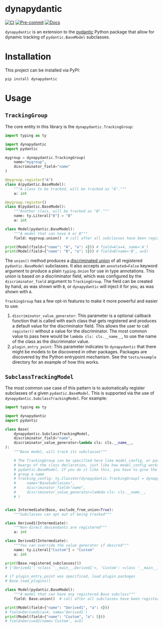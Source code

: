 # dynapydantic

[![CI](https://github.com/psalvaggio/dynapydantic/actions/workflows/ci.yml/badge.svg)](https://github.com/psalvaggio/dynapydantic/actions/workflows/ci.yml)
[![Pre-commit](https://github.com/psalvaggio/dynapydantic/actions/workflows/pre-commit.yml/badge.svg)](https://github.com/psalvaggio/dynapydantic/actions/workflows/pre-commit.yml)
[![Docs](https://img.shields.io/badge/docs-your_page-blue?style=flat-square&logo=github&logoColor=white&link=https://psalvaggio.github.io/dynapydantic/dev/)](https://psalvaggio.github.io/dynapydantic/dev/)


`dynapydantic` is an extension to the [pydantic](https://pydantic.dev) Python
package that allow for dynamic tracking of `pydantic.BaseModel` subclasses.

Installation
==
This project can be installed via PyPI:
```
pip install dynapydantic
```

Usage
==

`TrackingGroup`
--
The core entity in this library is the `dynapydantic.TrackingGroup`:
```python
import typing as ty

import dynapydantic
import pydantic

mygroup = dynapydantic.TrackingGroup(
    name="mygroup",
    discriminator_field="name"
)

@mygroup.register("A")
class A(pydantic.BaseModel):
    """A class to be tracked, will be tracked as "A"."""
    a: int

@mygroup.register()
class B(pydantic.BaseModel):
    """Another class, will be tracked as "B"."""
    name: ty.Literal["B"] = "B"
    a: int

class Model(pydantic.BaseModel):
    """A model that can have A or B"""
    field: mygroup.union()  # call after all subclasses have been registered

print(Model(field={"name": "A", "a": 4})) # field=A(a=4, name='A')
print(Model(field={"name": "B", "a": 5})) # field=B(name='B', a=5)
```

The `union()` method produces a [discriminated union](https://docs.pydantic.dev/latest/concepts/unions/#discriminated-unions)
of all registered `pydantic.BaseModel` subclasses. It also accepts an
`annotated=False` keyword argument to produce a plain `typing.Union` for use in
type annotations. This union is based on a discriminator field, which was
configured by the `discriminator_field` argument to `TrackingGroup`. The field
can be created by hand, as was shown with `B`, or `dynapydantic` will inject it
for you, as was shown with `A`.

`TrackingGroup` has a few opt-in features to make it more powerful and easier to use:
1. `discriminator_value_generator`: This parameter is a optional callback
  function that is called with each class that gets registered and produces a
  default value for the discriminator field. This allows the user to call
  `register()` without a value for the discriminator. The most common value to
  pass here would be `lambda cls: cls.__name__`, to use the name of the class as
  the discriminator value.
2. `plugin_entry_point`: This parameter indicates to `dynapydantic` that there
  might be models to be discovered in other packages. Packages are discovered by
  the Python entrypoint mechanism. See the `tests/example` directory for an
  example of how this works.

`SubclassTrackingModel`
--
The most common use case of this pattern is to automatically register subclasses
of a given `pydantic.BaseModel`. This is supported via the use of
`dynapydantic.SubclassTrackingModel`. For example:
```python
import typing as ty

import dynapydantic
import pydantic

class Base(
    dynapydantic.SubclassTrackingModel,
    discriminator_field="name",
    discriminator_value_generator=lambda cls: cls.__name__,
):
    """Base model, will track its subclasses"""

    # The TrackingGroup can be specified here like model_config, or passed in
    # kwargs of the class declaration, just like how model_config works with
    # pydantic.BaseModel. If you do it like this, you have to give the tracking
    # group a name
    # tracking_config: ty.ClassVar[dynapydantic.TrackingGroup] = dynapydantic.TrackingGroup(
    #     name="BaseSubclasses",
    #     discriminator_field="name",
    #     discriminator_value_generator=lambda cls: cls.__name__,
    # )


class Intermediate(Base, exclude_from_union=True):
    """Subclasses can opt out of being tracked"""

class Derived1(Intermediate):
    """Non-direct descendants are registered"""
    a: int

class Derived2(Intermediate):
    """You can override the value generator if desired"""
    name: ty.Literal["Custom"] = "Custom"
    a: int

print(Base.registered_subclasses())
# {'Derived1': <class '__main__.Derived1'>, 'Custom': <class '__main__.Derived2'>}

# if plugin_entry_point was specificed, load plugin packages
# Base.load_plugins()

class Model(pydantic.BaseModel):
    """A model that can have any registered Base subclass"""
    field: Base.union()  # call after all subclasses have been registered

print(Model(field={"name": "Derived1", "a": 4}))
# field=Derived1(a=4, name='Derived1')
print(Model(field={"name": "Custom", "a": 5}))
# field=Derived2(name='Custom', a=5)
```

